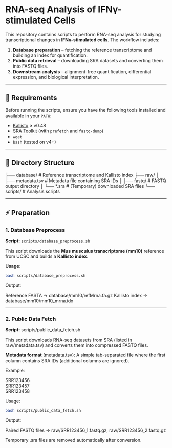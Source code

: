 # RNA-seq Analysis of IFNγ-stimulated Cells

This repository contains scripts to perform RNA-seq analysis for studying transcriptional changes in **IFNγ-stimulated cells**. The workflow includes:

1. **Database preparation** – fetching the reference transcriptome and building an index for quantification.  
2. **Public data retrieval** – downloading SRA datasets and converting them into FASTQ files.  
3. **Downstream analysis** – alignment-free quantification, differential expression, and biological interpretation.  

---

## 🔧 Requirements

Before running the scripts, ensure you have the following tools installed and available in your `PATH`:

- [Kallisto](https://pachterlab.github.io/kallisto/) ≥ v0.48  
- [SRA Toolkit](https://github.com/ncbi/sra-tools) (with `prefetch` and `fastq-dump`)  
- `wget`  
- `bash` (tested on v4+)  

---

## 📂 Directory Structure
├── database/ # Reference transcriptome and Kallisto index
├── raw/
│ ├── metadata.tsv # Metadata file containing SRA IDs
│ ├── fastq/ # FASTQ output directory
│ └── *.sra # (Temporary) downloaded SRA files
└── scripts/ # Analysis scripts


---
## ⚡ Preparation
### 1. Database Preprocess

**Script:** [`scripts/database_preprocess.sh`](scripts/database_preprocess.sh)  

This script downloads the **Mus musculus transcriptome (mm10)** reference from UCSC and builds a **Kallisto index**.

**Usage:**

```bash
bash scripts/database_preprocess.sh
```
Output:

Reference FASTA → database/mm10/refMrna.fa.gz
Kallisto index → database/mm10/mm10_mrna.idx

---
### 2. Public Data Fetch

**Script:** scripts/public_data_fetch.sh

This script downloads RNA-seq datasets from SRA (listed in raw/metadata.tsv) and converts them into compressed FASTQ files.

**Metadata format** (metadata.tsv):
A simple tab-separated file where the first column contains SRA IDs (additional columns are ignored).

Example:

SRR123456 </br>
SRR123457 </br>
SRR123458


Usage:

```bash
bash scripts/public_data_fetch.sh
```

Output:

Paired FASTQ files → raw/SRR123456_1.fastq.gz, raw/SRR123456_2.fastq.gz

Temporary .sra files are removed automatically after conversion.

